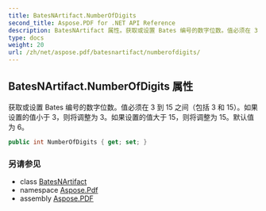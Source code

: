 ```yaml
---
title: BatesNArtifact.NumberOfDigits
second_title: Aspose.PDF for .NET API Reference
description: BatesNArtifact 属性。获取或设置 Bates 编号的数字位数。值必须在 3 到 15 之间（包括 3 和 15）。如果设置的值小于 3，则将调整为 3。如果设置的值大于 15，则将调整为 15。默认值为 6
type: docs
weight: 20
url: /zh/net/aspose.pdf/batesnartifact/numberofdigits/
---
```

## BatesNArtifact.NumberOfDigits 属性

获取或设置 Bates 编号的数字位数。值必须在 3 到 15 之间（包括 3 和 15）。如果设置的值小于 3，则将调整为 3。如果设置的值大于 15，则将调整为 15。默认值为 6。

```csharp
public int NumberOfDigits { get; set; }
```

### 另请参见

* class [BatesNArtifact](../)
* namespace [Aspose.Pdf](../../../aspose.pdf/)
* assembly [Aspose.PDF](../../../)